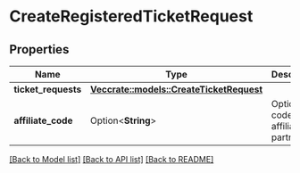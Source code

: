 # CreateRegisteredTicketRequest

## Properties

Name | Type | Description | Notes
------------ | ------------- | ------------- | -------------
**ticket_requests** | [**Vec<crate::models::CreateTicketRequest>**](CreateTicketRequest.md) |  | 
**affiliate_code** | Option<**String**> | Optional code of an affiliate partner. | [optional]

[[Back to Model list]](../README.md#documentation-for-models) [[Back to API list]](../README.md#documentation-for-api-endpoints) [[Back to README]](../README.md)


